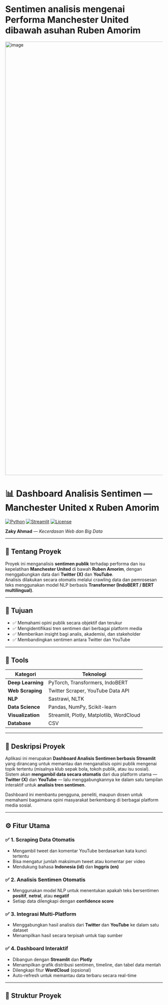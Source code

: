 # Sentimen analisis mengenai Performa Manchester United dibawah asuhan Ruben Amorim
<img width="2056" height="1388" alt="image" src="https://github.com/user-attachments/assets/e5e7026f-e052-49f5-9d9c-3cb36d9a6be4" />

# 📊 Dashboard Analisis Sentimen — Manchester United x Ruben Amorim

[![Python](https://img.shields.io/badge/Python-3.8%2B-blue.svg)]()
[![Streamlit](https://img.shields.io/badge/Dashboard-Streamlit-FF4B4B.svg)]()
[![License](https://img.shields.io/badge/License-MIT-yellow.svg)]()

**Zaky Ahmad** — *Kecerdasan Web dan Big Data*

---

## 📖 Tentang Proyek
Proyek ini menganalisis **sentimen publik** terhadap performa dan isu kepelatihan **Manchester United** di bawah **Ruben Amorim**, dengan menggabungkan data dari **Twitter (X)** dan **YouTube**.  
Analisis dilakukan secara otomatis melalui crawling data dan pemrosesan teks menggunakan model NLP berbasis **Transformer (IndoBERT / BERT multilingual)**.

---

## 🎯 Tujuan
- ✅ Memahami opini publik secara objektif dan terukur  
- ✅ Mengidentifikasi tren sentimen dari berbagai platform media  
- ✅ Memberikan insight bagi analis, akademisi, dan stakeholder  
- ✅ Membandingkan sentimen antara Twitter dan YouTube  

---

## 🧰 Tools

| Kategori | Teknologi |
|-----------|------------|
| **Deep Learning** | PyTorch, Transformers, IndoBERT |
| **Web Scraping** | Twitter Scraper, YouTube Data API |
| **NLP** | Sastrawi, NLTK |
| **Data Science** | Pandas, NumPy, Scikit-learn |
| **Visualization** | Streamlit, Plotly, Matplotlib, WordCloud |
| **Database** | CSV |

---

## 🧩 Deskripsi Proyek
Aplikasi ini merupakan **Dashboard Analisis Sentimen berbasis Streamlit** yang dirancang untuk memantau dan menganalisis opini publik mengenai topik tertentu (misalnya klub sepak bola, tokoh publik, atau isu sosial).  
Sistem akan **mengambil data secara otomatis** dari dua platform utama — **Twitter (X)** dan **YouTube** — lalu menggabungkannya ke dalam satu tampilan interaktif untuk **analisis tren sentimen**.

Dashboard ini membantu pengguna, peneliti, maupun dosen untuk memahami bagaimana opini masyarakat berkembang di berbagai platform media sosial.

---

## ⚙️ Fitur Utama

### ✅ 1. Scraping Data Otomatis
- Mengambil tweet dan komentar YouTube berdasarkan kata kunci tertentu  
- Bisa mengatur jumlah maksimum tweet atau komentar per video  
- Mendukung bahasa **Indonesia (id)** dan **Inggris (en)**  

### ✅ 2. Analisis Sentimen Otomatis
- Menggunakan model NLP untuk menentukan apakah teks bersentimen **positif**, **netral**, atau **negatif**  
- Setiap data dilengkapi dengan **confidence score**  

### ✅ 3. Integrasi Multi-Platform
- Menggabungkan hasil analisis dari **Twitter** dan **YouTube** ke dalam satu dataset  
- Menampilkan hasil secara terpisah untuk tiap sumber  

### ✅ 4. Dashboard Interaktif
- Dibangun dengan **Streamlit** dan **Plotly**  
- Menampilkan grafik distribusi sentimen, timeline, dan tabel data mentah  
- Dilengkapi fitur **WordCloud** (opsional)  
- Auto-refresh untuk memantau data terbaru secara real-time  

---

## 🧱 Struktur Proyek
